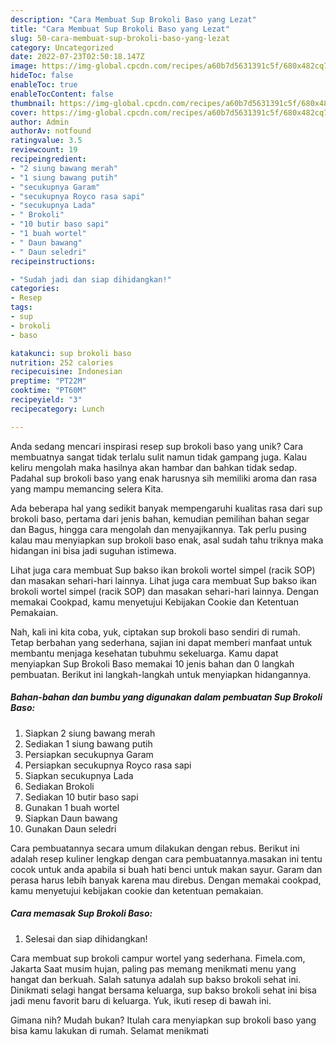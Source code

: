 ```yaml
---
description: "Cara Membuat Sup Brokoli Baso yang Lezat"
title: "Cara Membuat Sup Brokoli Baso yang Lezat"
slug: 50-cara-membuat-sup-brokoli-baso-yang-lezat
category: Uncategorized
date: 2022-07-23T02:50:18.147Z
image: https://img-global.cpcdn.com/recipes/a60b7d5631391c5f/680x482cq70/sup-brokoli-baso-foto-resep-utama.jpg
hideToc: false
enableToc: true
enableTocContent: false
thumbnail: https://img-global.cpcdn.com/recipes/a60b7d5631391c5f/680x482cq70/sup-brokoli-baso-foto-resep-utama.jpg
cover: https://img-global.cpcdn.com/recipes/a60b7d5631391c5f/680x482cq70/sup-brokoli-baso-foto-resep-utama.jpg
author: Admin
authorAv: notfound
ratingvalue: 3.5
reviewcount: 19
recipeingredient:
- "2 siung bawang merah"
- "1 siung bawang putih"
- "secukupnya Garam"
- "secukupnya Royco rasa sapi"
- "secukupnya Lada"
- " Brokoli"
- "10 butir baso sapi"
- "1 buah wortel"
- " Daun bawang"
- " Daun seledri"
recipeinstructions:

- "Sudah jadi dan siap dihidangkan!"
categories:
- Resep
tags:
- sup
- brokoli
- baso

katakunci: sup brokoli baso 
nutrition: 252 calories
recipecuisine: Indonesian
preptime: "PT22M"
cooktime: "PT60M"
recipeyield: "3"
recipecategory: Lunch

---
```





Anda sedang mencari inspirasi resep sup brokoli baso yang unik? Cara membuatnya sangat tidak terlalu sulit namun tidak gampang juga. Kalau keliru mengolah maka hasilnya akan hambar dan bahkan tidak sedap. Padahal sup brokoli baso yang enak harusnya sih memiliki aroma dan rasa yang mampu memancing selera Kita.





Ada beberapa hal yang sedikit banyak mempengaruhi kualitas rasa dari sup brokoli baso, pertama dari jenis bahan, kemudian pemilihan bahan segar dan Bagus, hingga cara mengolah dan menyajikannya. Tak perlu pusing kalau mau menyiapkan sup brokoli baso enak,      asal sudah tahu triknya maka hidangan ini bisa jadi suguhan istimewa.














Lihat juga cara membuat Sup bakso ikan brokoli wortel simpel (racik SOP) dan masakan sehari-hari lainnya. Lihat juga cara membuat Sup bakso ikan brokoli wortel simpel (racik SOP) dan masakan sehari-hari lainnya. Dengan memakai Cookpad, kamu menyetujui Kebijakan Cookie dan Ketentuan Pemakaian.






Nah, kali ini kita coba, yuk, ciptakan sup brokoli baso sendiri di rumah. Tetap berbahan yang sederhana, sajian ini dapat memberi manfaat untuk membantu menjaga kesehatan tubuhmu sekeluarga. Kamu dapat menyiapkan Sup Brokoli Baso memakai 10 jenis bahan dan 0 langkah pembuatan. Berikut ini langkah-langkah untuk menyiapkan hidangannya.

<!--inarticleads1-->

##### Bahan-bahan dan bumbu yang digunakan dalam pembuatan Sup Brokoli Baso:

1. Siapkan 2 siung bawang merah
1. Sediakan 1 siung bawang putih
1. Persiapkan secukupnya Garam
1. Persiapkan secukupnya Royco rasa sapi
1. Siapkan secukupnya Lada
1. Sediakan  Brokoli
1. Sediakan 10 butir baso sapi
1. Gunakan 1 buah wortel
1. Siapkan  Daun bawang
1. Gunakan  Daun seledri


Cara pembuatannya secara umum dilakukan dengan rebus. Berikut ini adalah resep kuliner lengkap dengan cara pembuatannya.masakan ini tentu cocok untuk anda apabila si buah hati benci untuk makan sayur. Garam dan perasa harus lebih banyak karena mau direbus. Dengan memakai cookpad, kamu menyetujui kebijakan cookie dan ketentuan pemakaian. 

<!--inarticleads2-->

##### Cara memasak Sup Brokoli Baso:


1. Selesai dan siap dihidangkan!

Cara membuat sup brokoli campur wortel yang sederhana. Fimela.com, Jakarta Saat musim hujan, paling pas memang menikmati menu yang hangat dan berkuah. Salah satunya adalah sup bakso brokoli sehat ini. Dinikmati selagi hangat bersama keluarga, sup bakso brokoli sehat ini bisa jadi menu favorit baru di keluarga. Yuk, ikuti resep di bawah ini. 

Gimana nih? Mudah bukan? Itulah cara menyiapkan sup brokoli baso yang bisa kamu lakukan di rumah. Selamat menikmati
